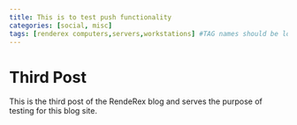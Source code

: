 ```yaml
---
title: This is to test push functionality
categories: [social, misc]
tags: [renderex computers,servers,workstations] #TAG names should be lowercase
---
```


# Third Post

This is the third post of the RendeRex blog and serves the purpose of testing for this blog site.


